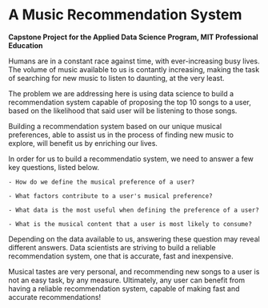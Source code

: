 # A Music Recommendation System

**Capstone Project for the Applied Data Science Program, MIT Professional Education**

Humans are in a constant race against time, with ever-increasing busy lives. 
The volume of music available to us is contantly increasing, making the task of searching for new music to listen to daunting, 
at the very least.

The problem we are addressing here is using data science to build a recommendation system capable of proposing the top 10 songs to a user, 
based on the likelihood that said user will be listening to those songs.

Building a recommendation system based on our unique musical preferences, 
able to assist us in the process of finding new music to explore, will benefit us by enriching our lives.

In order for us to build a recommendatio system, we need to answer a few key questions, listed below.

    - How do we define the musical preference of a user?

    - What factors contribute to a user's musical preference?

    - What data is the most useful when defining the preference of a user?

    - What is the musical content that a user is most likely to consume?

Depending on the data available to us, answering these question may reveal different answers. 
Data scientists are striving to build a reliable recommendation system, one that is accurate, fast and inexpensive.

Musical tastes are very personal, and recommending new songs to a user is not an easy task, by any measure. 
Ultimately, any user can benefit from having a reliable recommendation system, capable of making fast and accurate recommendations!
